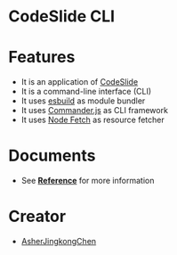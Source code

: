 # CodeSlide CLI

# Features
- It is an application of [CodeSlide](https://github.com/AsherJingkongChen/codeslide)
- It is a command-line interface (CLI)
- It uses [esbuild](https://github.com/evanw/esbuild) as module bundler
- It uses [Commander.js](https://github.com/tj/commander.js) as CLI framework
- It uses [Node Fetch](https://github.com/node-fetch/node-fetch) as resource fetcher

# Documents
- See [**Reference**](https://github.com/AsherJingkongChen/codeslide/blob/main/packages/codeslide-cli/docs/REFERENCE.md) for more information

# Creator
- [AsherJingkongChen](https://github.com/AsherJingkongChen)
